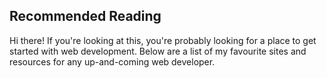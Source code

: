 ## Recommended Reading

Hi there! If you're looking at this, you're probably looking for a place to get started with web development. Below are a list of my favourite sites and resources for any up-and-coming web developer.
